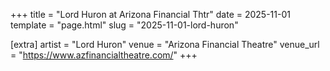 +++
title = "Lord Huron at Arizona Financial Thtr"
date = 2025-11-01
template = "page.html"
slug = "2025-11-01-lord-huron"

[extra]
artist = "Lord Huron"
venue = "Arizona Financial Theatre"
venue_url = "https://www.azfinancialtheatre.com/"
+++
